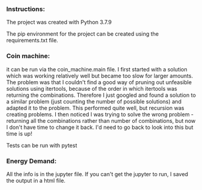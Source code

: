 ### Instructions:
The project was created with Python 3.7.9

The pip environment for the project can be created using the requirements.txt file.


### Coin machine: 
it can be run via the coin_machine.main file.
I first started with a solution which was working relatively well but became too slow for larger amounts. The problem was that I couldn't find
a good way of pruning out unfeasible solutions using itertools, because of the order in which itertools was returning the combinations.
Therefore I just googled and found a solution to a similar problem (just counting the number of possible solutions) and adapted it to the problem.
This performed quite well, but recursion was creating problems. 
I then noticed I was trying to solve the wrong problem - returning all the combinations rather than number of combinations, but now I don't have time to change it back. 
I'd need to go back to look into this but time is up!

Tests can be run with pytest

### Energy Demand: 
All the info is in the jupyter file. If you can't get the jupyter to run, I saved the output in a html file.

